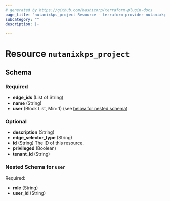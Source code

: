 ```yaml
---
# generated by https://github.com/hashicorp/terraform-plugin-docs
page_title: "nutanixkps_project Resource - terraform-provider-nutanixkps"
subcategory: ""
description: |-
  
---
```


# Resource `nutanixkps_project`





<!-- schema generated by tfplugindocs -->
## Schema

### Required

- **edge_ids** (List of String)
- **name** (String)
- **user** (Block List, Min: 1) (see [below for nested schema](#nestedblock--user))

### Optional

- **description** (String)
- **edge_selector_type** (String)
- **id** (String) The ID of this resource.
- **privileged** (Boolean)
- **tenant_id** (String)

<a id="nestedblock--user"></a>
### Nested Schema for `user`

Required:

- **role** (String)
- **user_id** (String)


